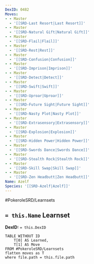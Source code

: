 ```yaml
---
DexID: 0482
Moves:
- - Master
  - '[[SRD-Last Resort|Last Resort]]'
- - Master
  - '[[SRD-Natural Gift|Natural Gift]]'
- - Master
  - '[[SRD-Flail|Flail]]'
- - Master
  - '[[SRD-Rest|Rest]]'
- - Master
  - '[[SRD-Confusion|Confusion]]'
- - Master
  - '[[SRD-Imprison|Imprison]]'
- - Master
  - '[[SRD-Detect|Detect]]'
- - Master
  - '[[SRD-Swift|Swift]]'
- - Master
  - '[[SRD-Uproar|Uproar]]'
- - Master
  - '[[SRD-Future Sight|Future Sight]]'
- - Master
  - '[[SRD-Nasty Plot|Nasty Plot]]'
- - Master
  - '[[SRD-Extrasensory|Extrasensory]]'
- - Master
  - '[[SRD-Explosion|Explosion]]'
- - Master
  - '[[SRD-Hidden Power|Hidden Power]]'
- - Master
  - '[[SRD-Swords Dance|Swords Dance]]'
- - Master
  - '[[SRD-Stealth Rock|Stealth Rock]]'
- - Master
  - '[[SRD-Skill Swap|Skill Swap]]'
- - Master
  - '[[SRD-Zen Headbutt|Zen Headbutt]]'
Name: Azelf
Species: '[[SRD-Azelf|Azelf]]'
---
```


#PokeroleSRD/Learnsets

## `= this.Name` Learnset

**DexID:** `= this.DexID`

```dataview
TABLE WITHOUT ID
    T[0] AS Learned,
    T[1] AS Move
FROM #PokeroleSRD/Learnsets
flatten moves as T
where file.path = this.file.path
```
